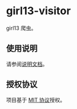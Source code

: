 # girl13-visitor

girl13 爬虫。

## 使用说明

请参阅[说明文档](docs/cmn-Hans/README.md)。

## 授权协议

项目基于 [MIT 协议](LICENSE)授权。
